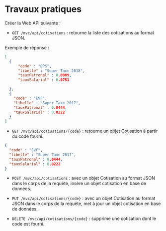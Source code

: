 # Travaux pratiques

Créer la Web API suivante :

* `GET /mvc/api/cotisations` : retourne la liste des cotisations au format JSON.

Exemple de réponse :

```json
[
  {
      "code" : "EPS",
      "libelle" : "Super Taxe 2018",
      "tauxPatronal" : 0.0989,
      "tauxSalarial" : 0.0751

  },
  {
    "code" : "EVF",
    "libelle" : "Super Taxe 2017",
    "tauxPatronal" : 0.0444,
    "tauxSalarial" : 0.0222
  }
]
```

* `GET /mvc/api/cotisations/{code}` : retourne un objet Cotisation à partir du code fourni.

```json
{
  "code" : "EVF",
  "libelle" : "Super Taxe 2017",
  "tauxPatronal" : 0.0444,
  "tauxSalarial" : 0.0222
}
```

* `POST /mvc/api/cotisations` : avec un objet Cotisation au format JSON dans le corps de la requête, insère un objet cotisation en base de données.

* `PUT /mvc/api/cotisations/{code}` : avec un objet Cotisation au format JSON dans le corps de la requête, met à jour un objet cotisation en base de données.

* `DELETE /mvc/api/cotisations/{code}` : supprime une cotisation dont le code est fourni.
